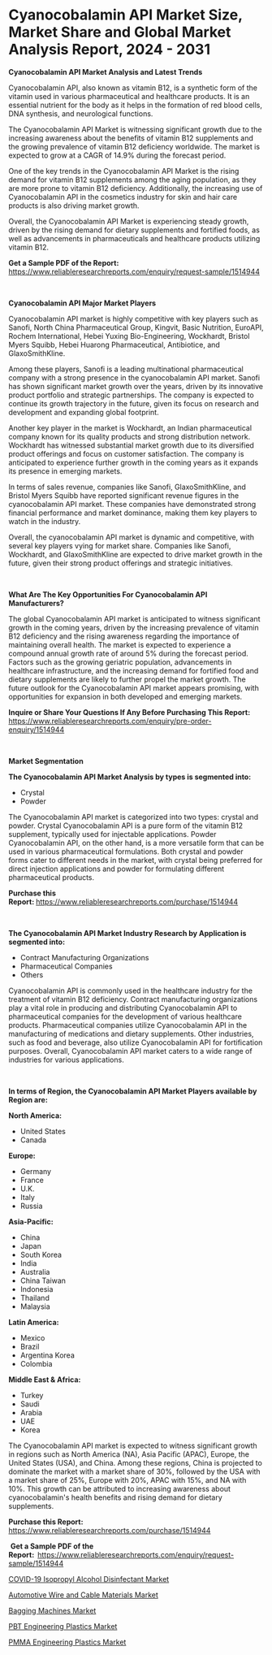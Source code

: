 <p><h1>Cyanocobalamin API Market Size, Market Share and Global Market Analysis Report, 2024 - 2031</h1></p><p><strong>Cyanocobalamin API Market Analysis and Latest Trends</strong></p>
<p><p>Cyanocobalamin API, also known as vitamin B12, is a synthetic form of the vitamin used in various pharmaceutical and healthcare products. It is an essential nutrient for the body as it helps in the formation of red blood cells, DNA synthesis, and neurological functions.</p><p>The Cyanocobalamin API Market is witnessing significant growth due to the increasing awareness about the benefits of vitamin B12 supplements and the growing prevalence of vitamin B12 deficiency worldwide. The market is expected to grow at a CAGR of 14.9% during the forecast period.</p><p>One of the key trends in the Cyanocobalamin API Market is the rising demand for vitamin B12 supplements among the aging population, as they are more prone to vitamin B12 deficiency. Additionally, the increasing use of Cyanocobalamin API in the cosmetics industry for skin and hair care products is also driving market growth.</p><p>Overall, the Cyanocobalamin API Market is experiencing steady growth, driven by the rising demand for dietary supplements and fortified foods, as well as advancements in pharmaceuticals and healthcare products utilizing vitamin B12.</p></p>
<p><strong>Get a Sample PDF of the Report:&nbsp;</strong> <a href="https://www.reliableresearchreports.com/enquiry/request-sample/1514944">https://www.reliableresearchreports.com/enquiry/request-sample/1514944</a></p>
<p>&nbsp;</p>
<p><strong>Cyanocobalamin API Major Market Players</strong></p>
<p><p>Cyanocobalamin API market is highly competitive with key players such as Sanofi, North China Pharmaceutical Group, Kingvit, Basic Nutrition, EuroAPI, Rochem International, Hebei Yuxing Bio-Engineering, Wockhardt, Bristol Myers Squibb, Hebei Huarong Pharmaceutical, Antibiotice, and GlaxoSmithKline.</p><p>Among these players, Sanofi is a leading multinational pharmaceutical company with a strong presence in the cyanocobalamin API market. Sanofi has shown significant market growth over the years, driven by its innovative product portfolio and strategic partnerships. The company is expected to continue its growth trajectory in the future, given its focus on research and development and expanding global footprint.</p><p>Another key player in the market is Wockhardt, an Indian pharmaceutical company known for its quality products and strong distribution network. Wockhardt has witnessed substantial market growth due to its diversified product offerings and focus on customer satisfaction. The company is anticipated to experience further growth in the coming years as it expands its presence in emerging markets.</p><p>In terms of sales revenue, companies like Sanofi, GlaxoSmithKline, and Bristol Myers Squibb have reported significant revenue figures in the cyanocobalamin API market. These companies have demonstrated strong financial performance and market dominance, making them key players to watch in the industry.</p><p>Overall, the cyanocobalamin API market is dynamic and competitive, with several key players vying for market share. Companies like Sanofi, Wockhardt, and GlaxoSmithKline are expected to drive market growth in the future, given their strong product offerings and strategic initiatives.</p></p>
<p>&nbsp;</p>
<p><strong>What Are The Key Opportunities For Cyanocobalamin API Manufacturers?</strong></p>
<p><p>The global Cyanocobalamin API market is anticipated to witness significant growth in the coming years, driven by the increasing prevalence of vitamin B12 deficiency and the rising awareness regarding the importance of maintaining overall health. The market is expected to experience a compound annual growth rate of around 5% during the forecast period. Factors such as the growing geriatric population, advancements in healthcare infrastructure, and the increasing demand for fortified food and dietary supplements are likely to further propel the market growth. The future outlook for the Cyanocobalamin API market appears promising, with opportunities for expansion in both developed and emerging markets.</p></p>
<p><strong>Inquire or Share Your Questions If Any Before Purchasing This Report:</strong> <a href="https://www.reliableresearchreports.com/enquiry/pre-order-enquiry/1514944">https://www.reliableresearchreports.com/enquiry/pre-order-enquiry/1514944</a></p>
<p>&nbsp;</p>
<p><strong>Market Segmentation</strong></p>
<p><strong>The Cyanocobalamin API Market Analysis by types is segmented into:</strong></p>
<p><ul><li>Crystal</li><li>Powder</li></ul></p>
<p><p>The Cyanocobalamin API market is categorized into two types: crystal and powder. Crystal Cyanocobalamin API is a pure form of the vitamin B12 supplement, typically used for injectable applications. Powder Cyanocobalamin API, on the other hand, is a more versatile form that can be used in various pharmaceutical formulations. Both crystal and powder forms cater to different needs in the market, with crystal being preferred for direct injection applications and powder for formulating different pharmaceutical products.</p></p>
<p><strong>Purchase this Report:&nbsp;</strong><a href="https://www.reliableresearchreports.com/purchase/1514944">https://www.reliableresearchreports.com/purchase/1514944</a></p>
<p>&nbsp;</p>
<p><strong>The Cyanocobalamin API Market Industry Research by Application is segmented into:</strong></p>
<p><ul><li>Contract Manufacturing Organizations</li><li>Pharmaceutical Companies</li><li>Others</li></ul></p>
<p><p>Cyanocobalamin API is commonly used in the healthcare industry for the treatment of vitamin B12 deficiency. Contract manufacturing organizations play a vital role in producing and distributing Cyanocobalamin API to pharmaceutical companies for the development of various healthcare products. Pharmaceutical companies utilize Cyanocobalamin API in the manufacturing of medications and dietary supplements. Other industries, such as food and beverage, also utilize Cyanocobalamin API for fortification purposes. Overall, Cyanocobalamin API market caters to a wide range of industries for various applications.</p></p>
<p>&nbsp;</p>
<p><strong>In terms of Region, the Cyanocobalamin API Market Players available by Region are:</strong></p>
<p>
    <p> <strong> North America: </strong>
        <ul>
            <li>United States</li>
            <li>Canada</li>
        </ul>
        </p> 
    <p> <strong> Europe: </strong>
        <ul>
            <li>Germany</li>
            <li>France</li>
            <li>U.K.</li>
            <li>Italy</li>
            <li>Russia</li>
        </ul>
        </p> 
    <p> <strong> Asia-Pacific: </strong>
        <ul>
            <li>China</li>
            <li>Japan</li>
            <li>South Korea</li>
            <li>India</li>
            <li>Australia</li>
            <li>China Taiwan</li>
            <li>Indonesia</li>
            <li>Thailand</li>
            <li>Malaysia</li>
        </ul>
        </p> 
    <p> <strong> Latin America: </strong>
        <ul>
            <li>Mexico</li>
            <li>Brazil</li>
            <li>Argentina Korea</li>
            <li>Colombia</li>
        </ul>
        </p> 
    <p> <strong> Middle East & Africa: </strong>
        <ul>
            <li>Turkey</li>
            <li>Saudi</li>
            <li>Arabia</li>
            <li>UAE</li>
            <li>Korea</li>
        </ul>
    </p>
    </p>
<p><p>The Cyanocobalamin API market is expected to witness significant growth in regions such as North America (NA), Asia Pacific (APAC), Europe, the United States (USA), and China. Among these regions, China is projected to dominate the market with a market share of 30%, followed by the USA with a market share of 25%, Europe with 20%, APAC with 15%, and NA with 10%. This growth can be attributed to increasing awareness about cyanocobalamin's health benefits and rising demand for dietary supplements.</p></p>
<p><strong>Purchase this Report: </strong><a href="https://www.reliableresearchreports.com/purchase/1514944">https://www.reliableresearchreports.com/purchase/1514944</a></p>
<p>&nbsp;<strong>Get a Sample PDF of the Report:&nbsp;&nbsp;</strong><a href="https://www.reliableresearchreports.com/enquiry/request-sample/1514944">https://www.reliableresearchreports.com/enquiry/request-sample/1514944</a></p>
<p><strong></strong></p>
<p><p><a href="https://acidic-farm-354.notion.site/COVID-19-Isopropyl-Alcohol-Disinfectant-Market-Research-Report-Provides-Critical-Insights-that-can-h-87507dc2313847e58382b61903f1725e">COVID-19 Isopropyl Alcohol Disinfectant Market</a></p><p><a href="https://view.publitas.com/reportprime-1/automotive-wire-and-cable-materials-market-research-report-the-key-to-successful-business-strategy-forecasted-for-period-from-2024-2031/">Automotive Wire and Cable Materials Market</a></p><p><a href="https://view.publitas.com/reportprime-1/bagging-machines-market-research-report-forecasted-for-period-from-2024-2031-by-market-type-market-application-and-region/">Bagging Machines Market</a></p><p><a href="https://glittery-fuchsia-86a.notion.site/PBT-Engineering-Plastics-Market-Insights-Market-Players-and-Forecast-Till-2031-12f6333eef6844d98999ef0483113d63">PBT Engineering Plastics Market</a></p><p><a href="https://acidic-farm-354.notion.site/PMMA-Engineering-Plastics-Market-Size-Market-Trends-and-Growth-Outlook-forecasted-for-period-from--c4752bf792ef49e8a1f1f316c3e42bed">PMMA Engineering Plastics Market</a></p></p>